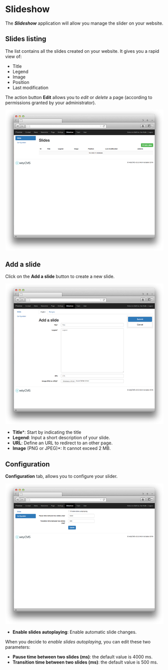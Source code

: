 # Slideshow

The ***Slideshow*** application will allow you manage the slider on your website.

## Slides listing

The list contains all the slides created on your website. It gives you a rapid view of:

* Title
* Legend
* Image
* Position
* Last modification

The action button **Edit** allows you to *edit* or *delete* a page (according to permissions granted by your administrator).

![](../images/slideshow-01.png)
## Add a slide

Click on the **Add a slide** button to create a new slide.

![](../images/slideshow-02.png)

* **Title***: Start by indicating the title
* **Legend**: Input a short description of your slide.
* **URL**: Define an URL to redirect to an other page.
* **Image** (PNG or JPEG)*: It cannot exceed 2 MB.

## Configuration

**Configuration** tab, allows you to configure your slider.

![](../images/slideshow-03.png)

* **Enable slides autoplaying**: Enable automatic slide changes.

When you decide to *enable slides autoplaying*, you can edit these two parameters:

* **Pause time between two slides (ms)**: the default value is 4000 ms.
* **Transition time between two slides (ms)**: the default value is 500 ms.
